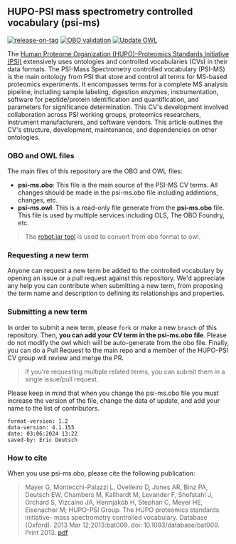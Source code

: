 ## HUPO-PSI mass spectrometry controlled vocabulary (psi-ms)
[![release-on-tag](https://github.com/HUPO-PSI/psi-ms-CV/actions/workflows/make-release-on-tag.yml/badge.svg)](https://github.com/HUPO-PSI/psi-ms-CV/actions/workflows/make-release-on-tag.yml)
[![OBO validation](https://github.com/HUPO-PSI/psi-ms-CV/actions/workflows/validate-obo.yml/badge.svg)](https://github.com/HUPO-PSI/psi-ms-CV/actions/workflows/validate-obo.yml)
[![Update OWL](https://github.com/HUPO-PSI/psi-ms-CV/actions/workflows/update-owl.yaml/badge.svg)](https://github.com/HUPO-PSI/psi-ms-CV/actions/workflows/update-owl.yaml)

The [Human Proteome Organization (HUPO)–Proteomics Standards Initiative (PSI)](https://psidev.info/) extensively uses ontologies and controlled vocabularies (CVs) in their data formats. The PSI-Mass Spectrometry controlled vocabulary (PSI-MS) is the main ontology from PSI that store and control all terms for MS-based proteomics experiments. It encompasses terms for a complete MS analysis pipeline, including sample labeling, digestion enzymes, instrumentation, software for peptide/protein identification and quantification, and parameters for significance determination. This CV's development involved collaboration across PSI working groups, proteomics researchers, instrument manufacturers, and software vendors. This article outlines the CV's structure, development, maintenance, and dependencies on other ontologies.

### OBO and OWL files

The main files of this repository are the OBO and OWL files: 

- **psi-ms.obo**: This file is the main source of the PSI-MS CV terms. All changes should be made in the psi-ms.obo file including addintions, changes, etc.  
- **psi-ms.owl**: This is a read-only file generate from the **psi-ms.obo** file. This file is used by multiple services including OLS, The OBO Foundry, etc. 

> The [robot.jar tool](https://github.com/ontodev/robot/) is used to convert from obo format to owl. 

### Requesting a new term

Anyone can request a new term be added to the controlled vocabulary by opening an issue or a pull
request against this repository. We'd appreciate any help you can contribute when submitting a new
term, from proposing the term name and description to defining its relationships and properties. 

### Submitting a new term 

In order to submit a new term, please `fork` or make a new `branch` of this repository. Then, **you can add your CV term in the psi-ms.obo file**. Please do not modify the owl which will be auto-generate from the obo file. Finally, you can do a Pull Request to the main repo and a member of the HUPO-PSI CV group will review and merge the PR.   

> If you're requesting multiple related terms, you can submit them in a single issue/pull request.

Please keep in mind that when you change the psi-ms.obo file you must increase the version of the file, change the data of update, and add your name to the list of contributors. 

```obo
format-version: 1.2
data-version: 4.1.155
date: 03:06:2024 13:22
saved-by: Eric Deutsch
```

### How to cite

When you use psi-ms.obo, please cite the following publication:

>Mayer G, Montecchi-Palazzi L, Ovelleiro D, Jones AR, Binz PA, Deutsch EW, Chambers M, Kallhardt M, Levander F, Shofstahl J, Orchard S, Vizcaíno JA, Hermjakob H, Stephan C, Meyer HE, Eisenacher M; HUPO-PSI Group. The HUPO proteomics standards initiative- mass spectrometry controlled vocabulary. Database (Oxford). 2013 Mar 12;2013:bat009. doi: 10.1093/database/bat009. Print 2013.  [pdf](http://database.oxfordjournals.org/content/2013/bat009.full.pdf+html)

